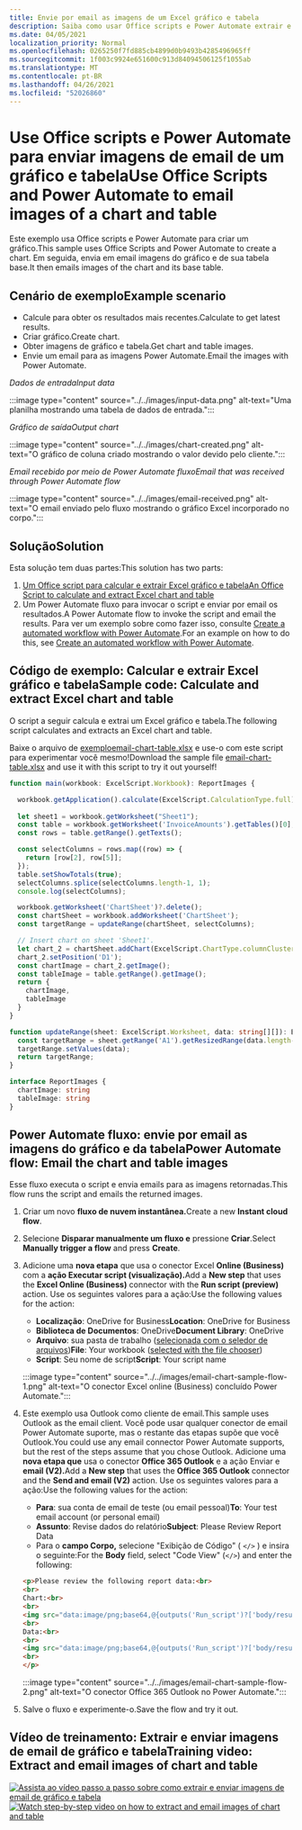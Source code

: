 ```yaml
---
title: Envie por email as imagens de um Excel gráfico e tabela
description: Saiba como usar Office scripts e Power Automate extrair e enviar por email as imagens de um gráfico Excel e tabela.
ms.date: 04/05/2021
localization_priority: Normal
ms.openlocfilehash: 0265250f7fd885cb4899d0b9493b4285496965ff
ms.sourcegitcommit: 1f003c9924e651600c913d84094506125f1055ab
ms.translationtype: MT
ms.contentlocale: pt-BR
ms.lasthandoff: 04/26/2021
ms.locfileid: "52026860"
---
```

# <a name="use-office-scripts-and-power-automate-to-email-images-of-a-chart-and-table"></a><span data-ttu-id="1e696-103">Use Office scripts e Power Automate para enviar imagens de email de um gráfico e tabela</span><span class="sxs-lookup"><span data-stu-id="1e696-103">Use Office Scripts and Power Automate to email images of a chart and table</span></span>

<span data-ttu-id="1e696-104">Este exemplo usa Office scripts e Power Automate para criar um gráfico.</span><span class="sxs-lookup"><span data-stu-id="1e696-104">This sample uses Office Scripts and Power Automate to create a chart.</span></span> <span data-ttu-id="1e696-105">Em seguida, envia em email imagens do gráfico e de sua tabela base.</span><span class="sxs-lookup"><span data-stu-id="1e696-105">It then emails images of the chart and its base table.</span></span>

## <a name="example-scenario"></a><span data-ttu-id="1e696-106">Cenário de exemplo</span><span class="sxs-lookup"><span data-stu-id="1e696-106">Example scenario</span></span>

* <span data-ttu-id="1e696-107">Calcule para obter os resultados mais recentes.</span><span class="sxs-lookup"><span data-stu-id="1e696-107">Calculate to get latest results.</span></span>
* <span data-ttu-id="1e696-108">Criar gráfico.</span><span class="sxs-lookup"><span data-stu-id="1e696-108">Create chart.</span></span>
* <span data-ttu-id="1e696-109">Obter imagens de gráfico e tabela.</span><span class="sxs-lookup"><span data-stu-id="1e696-109">Get chart and table images.</span></span>
* <span data-ttu-id="1e696-110">Envie um email para as imagens Power Automate.</span><span class="sxs-lookup"><span data-stu-id="1e696-110">Email the images with Power Automate.</span></span>

<span data-ttu-id="1e696-111">_Dados de entrada_</span><span class="sxs-lookup"><span data-stu-id="1e696-111">_Input data_</span></span>

:::image type="content" source="../../images/input-data.png" alt-text="Uma planilha mostrando uma tabela de dados de entrada.":::

<span data-ttu-id="1e696-113">_Gráfico de saída_</span><span class="sxs-lookup"><span data-stu-id="1e696-113">_Output chart_</span></span>

:::image type="content" source="../../images/chart-created.png" alt-text="O gráfico de coluna criado mostrando o valor devido pelo cliente.":::

<span data-ttu-id="1e696-115">_Email recebido por meio de Power Automate fluxo_</span><span class="sxs-lookup"><span data-stu-id="1e696-115">_Email that was received through Power Automate flow_</span></span>

:::image type="content" source="../../images/email-received.png" alt-text="O email enviado pelo fluxo mostrando o gráfico Excel incorporado no corpo.":::

## <a name="solution"></a><span data-ttu-id="1e696-117">Solução</span><span class="sxs-lookup"><span data-stu-id="1e696-117">Solution</span></span>

<span data-ttu-id="1e696-118">Esta solução tem duas partes:</span><span class="sxs-lookup"><span data-stu-id="1e696-118">This solution has two parts:</span></span>

1. [<span data-ttu-id="1e696-119">Um Office script para calcular e extrair Excel gráfico e tabela</span><span class="sxs-lookup"><span data-stu-id="1e696-119">An Office Script to calculate and extract Excel chart and table</span></span>](#sample-code-calculate-and-extract-excel-chart-and-table)
1. <span data-ttu-id="1e696-120">Um Power Automate fluxo para invocar o script e enviar por email os resultados.</span><span class="sxs-lookup"><span data-stu-id="1e696-120">A Power Automate flow to invoke the script and email the results.</span></span> <span data-ttu-id="1e696-121">Para ver um exemplo sobre como fazer isso, consulte [Create a automated workflow with Power Automate](../../tutorials/excel-power-automate-returns.md#create-an-automated-workflow-with-power-automate).</span><span class="sxs-lookup"><span data-stu-id="1e696-121">For an example on how to do this, see [Create an automated workflow with Power Automate](../../tutorials/excel-power-automate-returns.md#create-an-automated-workflow-with-power-automate).</span></span>

## <a name="sample-code-calculate-and-extract-excel-chart-and-table"></a><span data-ttu-id="1e696-122">Código de exemplo: Calcular e extrair Excel gráfico e tabela</span><span class="sxs-lookup"><span data-stu-id="1e696-122">Sample code: Calculate and extract Excel chart and table</span></span>

<span data-ttu-id="1e696-123">O script a seguir calcula e extrai um Excel gráfico e tabela.</span><span class="sxs-lookup"><span data-stu-id="1e696-123">The following script calculates and extracts an Excel chart and table.</span></span>

<span data-ttu-id="1e696-124">Baixe o arquivo de <a href="email-chart-table.xlsx"> exemploemail-chart-table.xlsx</a> e use-o com este script para experimentar você mesmo!</span><span class="sxs-lookup"><span data-stu-id="1e696-124">Download the sample file <a href="email-chart-table.xlsx">email-chart-table.xlsx</a> and use it with this script to try it out yourself!</span></span>

```TypeScript
function main(workbook: ExcelScript.Workbook): ReportImages {

  workbook.getApplication().calculate(ExcelScript.CalculationType.full);
  
  let sheet1 = workbook.getWorksheet("Sheet1");
  const table = workbook.getWorksheet('InvoiceAmounts').getTables()[0];
  const rows = table.getRange().getTexts();

  const selectColumns = rows.map((row) => {
    return [row[2], row[5]];
  });
  table.setShowTotals(true);
  selectColumns.splice(selectColumns.length-1, 1);
  console.log(selectColumns);

  workbook.getWorksheet('ChartSheet')?.delete();
  const chartSheet = workbook.addWorksheet('ChartSheet');
  const targetRange = updateRange(chartSheet, selectColumns);

  // Insert chart on sheet 'Sheet1'.
  let chart_2 = chartSheet.addChart(ExcelScript.ChartType.columnClustered, targetRange);
  chart_2.setPosition('D1');
  const chartImage = chart_2.getImage();
  const tableImage = table.getRange().getImage();
  return {
    chartImage,
    tableImage
  }
}

function updateRange(sheet: ExcelScript.Worksheet, data: string[][]): ExcelScript.Range {
  const targetRange = sheet.getRange('A1').getResizedRange(data.length-1, data[0].length-1);
  targetRange.setValues(data);
  return targetRange;
}

interface ReportImages {
  chartImage: string
  tableImage: string
}
```

## <a name="power-automate-flow-email-the-chart-and-table-images"></a><span data-ttu-id="1e696-125">Power Automate fluxo: envie por email as imagens do gráfico e da tabela</span><span class="sxs-lookup"><span data-stu-id="1e696-125">Power Automate flow: Email the chart and table images</span></span>

<span data-ttu-id="1e696-126">Esse fluxo executa o script e envia emails para as imagens retornadas.</span><span class="sxs-lookup"><span data-stu-id="1e696-126">This flow runs the script and emails the returned images.</span></span>

1. <span data-ttu-id="1e696-127">Criar um novo **fluxo de nuvem instantânea.**</span><span class="sxs-lookup"><span data-stu-id="1e696-127">Create a new **Instant cloud flow**.</span></span>
1. <span data-ttu-id="1e696-128">Selecione **Disparar manualmente um fluxo e** pressione **Criar**.</span><span class="sxs-lookup"><span data-stu-id="1e696-128">Select **Manually trigger a flow** and press **Create**.</span></span>
1. <span data-ttu-id="1e696-129">Adicione uma **nova etapa** que usa o conector Excel **Online (Business)** com a **ação Executar script (visualização).**</span><span class="sxs-lookup"><span data-stu-id="1e696-129">Add a **New step** that uses the **Excel Online (Business)** connector with the **Run script (preview)** action.</span></span> <span data-ttu-id="1e696-130">Use os seguintes valores para a ação:</span><span class="sxs-lookup"><span data-stu-id="1e696-130">Use the following values for the action:</span></span>
    * <span data-ttu-id="1e696-131">**Localização**: OneDrive for Business</span><span class="sxs-lookup"><span data-stu-id="1e696-131">**Location**: OneDrive for Business</span></span>
    * <span data-ttu-id="1e696-132">**Biblioteca de Documentos**: OneDrive</span><span class="sxs-lookup"><span data-stu-id="1e696-132">**Document Library**: OneDrive</span></span>
    * <span data-ttu-id="1e696-133">**Arquivo**: sua pasta de trabalho ([selecionada com o seledor de arquivos](../../testing/power-automate-troubleshooting.md#select-workbooks-with-the-file-browser-control))</span><span class="sxs-lookup"><span data-stu-id="1e696-133">**File**: Your workbook ([selected with the file chooser](../../testing/power-automate-troubleshooting.md#select-workbooks-with-the-file-browser-control))</span></span>
    * <span data-ttu-id="1e696-134">**Script**: Seu nome de script</span><span class="sxs-lookup"><span data-stu-id="1e696-134">**Script**: Your script name</span></span>

    :::image type="content" source="../../images/email-chart-sample-flow-1.png" alt-text="O conector Excel online (Business) concluído Power Automate.":::
1. <span data-ttu-id="1e696-136">Este exemplo usa Outlook como cliente de email.</span><span class="sxs-lookup"><span data-stu-id="1e696-136">This sample uses Outlook as the email client.</span></span> <span data-ttu-id="1e696-137">Você pode usar qualquer conector de email Power Automate suporte, mas o restante das etapas supõe que você Outlook.</span><span class="sxs-lookup"><span data-stu-id="1e696-137">You could use any email connector Power Automate supports, but the rest of the steps assume that you chose Outlook.</span></span> <span data-ttu-id="1e696-138">Adicione uma **nova etapa que** usa o conector **Office 365 Outlook** e a ação Enviar e **email (V2).**</span><span class="sxs-lookup"><span data-stu-id="1e696-138">Add a **New step** that uses the **Office 365 Outlook** connector and the **Send and email (V2)** action.</span></span> <span data-ttu-id="1e696-139">Use os seguintes valores para a ação:</span><span class="sxs-lookup"><span data-stu-id="1e696-139">Use the following values for the action:</span></span>
    * <span data-ttu-id="1e696-140">**Para**: sua conta de email de teste (ou email pessoal)</span><span class="sxs-lookup"><span data-stu-id="1e696-140">**To**: Your test email account (or personal email)</span></span>
    * <span data-ttu-id="1e696-141">**Assunto**: Revise dados do relatório</span><span class="sxs-lookup"><span data-stu-id="1e696-141">**Subject**: Please Review Report Data</span></span>
    * <span data-ttu-id="1e696-142">Para o **campo Corpo,** selecione "Exibição de Código" ( `</>` ) e insira o seguinte:</span><span class="sxs-lookup"><span data-stu-id="1e696-142">For the **Body** field, select "Code View" (`</>`) and enter the following:</span></span>

    ```HTML
    <p>Please review the following report data:<br>
    <br>
    Chart:<br>
    <br>
    <img src="data:image/png;base64,@{outputs('Run_script')?['body/result/chartImage']}"/>
    <br>
    Data:<br>
    <br>
    <img src="data:image/png;base64,@{outputs('Run_script')?['body/result/tableImage']}"/>
    <br>
    </p>
    ```

    :::image type="content" source="../../images/email-chart-sample-flow-2.png" alt-text="O conector Office 365 Outlook no Power Automate.":::
1. <span data-ttu-id="1e696-144">Salve o fluxo e experimente-o.</span><span class="sxs-lookup"><span data-stu-id="1e696-144">Save the flow and try it out.</span></span>

## <a name="training-video-extract-and-email-images-of-chart-and-table"></a><span data-ttu-id="1e696-145">Vídeo de treinamento: Extrair e enviar imagens de email de gráfico e tabela</span><span class="sxs-lookup"><span data-stu-id="1e696-145">Training video: Extract and email images of chart and table</span></span>

<span data-ttu-id="1e696-146">[![Assista ao vídeo passo a passo sobre como extrair e enviar imagens de email de gráfico e tabela](../../images/charts-image-vid.jpg)](https://youtu.be/152GJyqc-Kw "Vídeo passo a passo sobre como extrair e enviar imagens de email de gráfico e tabela")</span><span class="sxs-lookup"><span data-stu-id="1e696-146">[![Watch step-by-step video on how to extract and email images of chart and table](../../images/charts-image-vid.jpg)](https://youtu.be/152GJyqc-Kw "Step-by-step video on how to extract and email images of chart and table")</span></span>
